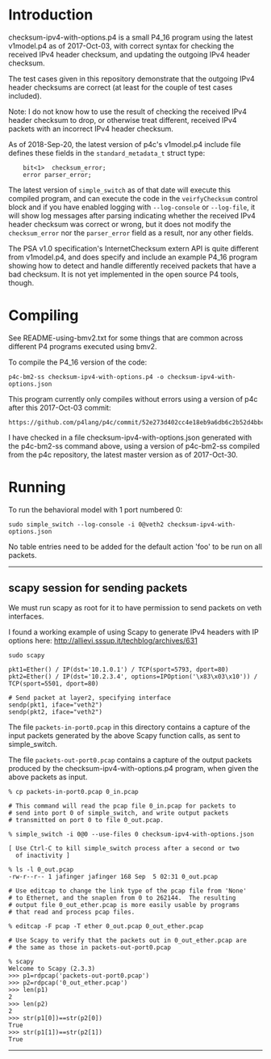 # Introduction

checksum-ipv4-with-options.p4 is a small P4_16 program using the
latest v1model.p4 as of 2017-Oct-03, with correct syntax for checking
the received IPv4 header checksum, and updating the outgoing IPv4
header checksum.

The test cases given in this repository demonstrate that the outgoing
IPv4 header checksums are correct (at least for the couple of test
cases included).

Note: I do not know how to use the result of checking the received
IPv4 header checksum to drop, or otherwise treat different, received
IPv4 packets with an incorrect IPv4 header checksum.

As of 2018-Sep-20, the latest version of p4c's v1model.p4 include file
defines these fields in the `standard_metadata_t` struct type:

```
    bit<1>  checksum_error;
    error parser_error;
```

The latest version of `simple_switch` as of that date will execute
this compiled program, and can execute the code in the
`veirfyChecksum` control block and if you have enabled logging with
`--log-console` or `--log-file`, it will show log messages after
parsing indicating whether the received IPv4 header checksum was
correct or wrong, but it does not modify the `checksum_error` nor the
`parser_error` field as a result, nor any other fields.

The PSA v1.0 specification's InternetChecksum extern API is quite
different from v1model.p4, and does specify and include an example
P4_16 program showing how to detect and handle differently received
packets that have a bad checksum.  It is not yet implemented in the
open source P4 tools, though.


# Compiling

See README-using-bmv2.txt for some things that are common across
different P4 programs executed using bmv2.

To compile the P4_16 version of the code:

    p4c-bm2-ss checksum-ipv4-with-options.p4 -o checksum-ipv4-with-options.json

This program currently only compiles without errors using a version of
p4c after this 2017-Oct-03 commit:

    https://github.com/p4lang/p4c/commit/52e273d402cc4e18eb9a6db6c2b52d4bbc89a91b

I have checked in a file checksum-ipv4-with-options.json generated
with the p4c-bm2-ss command above, using a version of p4c-bm2-ss
compiled from the p4c repository, the latest master version as of
2017-Oct-30.

# Running

To run the behavioral model with 1 port numbered 0:

    sudo simple_switch --log-console -i 0@veth2 checksum-ipv4-with-options.json


No table entries need to be added for the default action 'foo' to be
run on all packets.


----------------------------------------------------------------------
scapy session for sending packets
----------------------------------------------------------------------
We must run scapy as root for it to have permission to send packets on
veth interfaces.

I found a working example of using Scapy to generate IPv4 headers with
IP options here: http://allievi.sssup.it/techblog/archives/631

    sudo scapy

    pkt1=Ether() / IP(dst='10.1.0.1') / TCP(sport=5793, dport=80)
    pkt2=Ether() / IP(dst='10.2.3.4', options=IPOption('\x83\x03\x10')) / TCP(sport=5501, dport=80)

    # Send packet at layer2, specifying interface
    sendp(pkt1, iface="veth2")
    sendp(pkt2, iface="veth2")

The file `packets-in-port0.pcap` in this directory contains a capture
of the input packets generated by the above Scapy function calls, as
sent to simple_switch.

The file `packets-out-port0.pcap` contains a capture of the output
packets produced by the checksum-ipv4-with-options.p4 program, when
given the above packets as input.

    % cp packets-in-port0.pcap 0_in.pcap

    # This command will read the pcap file 0_in.pcap for packets to
    # send into port 0 of simple_switch, and write output packets
    # transmitted on port 0 to file 0_out.pcap.
    
    % simple_switch -i 0@0 --use-files 0 checksum-ipv4-with-options.json

    [ Use Ctrl-C to kill simple_switch process after a second or two
      of inactivity ]

    % ls -l 0_out.pcap
    -rw-r--r-- 1 jafinger jafinger 168 Sep  5 02:31 0_out.pcap

    # Use editcap to change the link type of the pcap file from 'None'
    # to Ethernet, and the snaplen from 0 to 262144.  The resulting
    # output file 0_out_ether.pcap is more easily usable by programs
    # that read and process pcap files.
    
    % editcap -F pcap -T ether 0_out.pcap 0_out_ether.pcap

    # Use Scapy to verify that the packets out in 0_out_ether.pcap are
    # the same as those in packets-out-port0.pcap
    
    % scapy
    Welcome to Scapy (2.3.3)
    >>> p1=rdpcap('packets-out-port0.pcap')
    >>> p2=rdpcap('0_out_ether.pcap')
    >>> len(p1)
    2
    >>> len(p2)
    2
    >>> str(p1[0])==str(p2[0])
    True
    >>> str(p1[1])==str(p2[1])
    True

----------------------------------------
